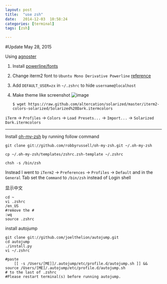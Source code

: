 ```yaml
---
layout: post
title:  "use zsh"
date:   2014-12-03	10:58:24
categories: [terminal]
tags: [zsh]

---
```


#Update May 28, 2015

Using [agnoster](https://gist.github.com/agnoster/3712874)

1. Install [powerline/fonts](https://github.com/powerline/fonts)

2. Change iterm2 font to `Ubuntu Mono Derivative Powerline` [reference](https://medium.com/@genealabs/agnoster-theme-on-os-x-391d60effaf6)

3. Add `DEFAULT_USER=zx` in `~/.zshrc` to hide `username@localhost`
4. Make theme like screenshot
	![image](https://camo.githubusercontent.com/a862b8b4a84524c727b6e912be2d70a5571ef2de/687474703a2f2f6935392e74696e797069632e636f6d2f327631356475722e706e67)

	```
	$ wget https://raw.github.com/altercation/solarized/master/iterm2-colors-solarized/Solarized%20Dark.itermcolors
	```
 `iTerm` -> `Profiles` -> `Colors` ->
 `Load Presets...` -> `Import...` -> `Solarized Dark.itermcolors`


--------


Install [oh-my-zsh](https://github.com/robbyrussell/oh-my-zsh) by running follow command

```
git clone git://github.com/robbyrussell/oh-my-zsh.git ~/.oh-my-zsh

cp ~/.oh-my-zsh/templates/zshrc.zsh-template ~/.zshrc

chsh -s /bin/zsh
```


Instead I went to `iTerm2` -> `Preferences` -> `Profiles` -> `Default` and in the `General` Tab set the `Command` to `/bin/zsh` instead of Login shell

显示中文

```
cd ~
vi .zshrc
/en_US
#remove the #
:wq
source .zshrc 

```

install autojump

```
git clone git://github.com/joelthelion/autojump.git
cd autojump
./install.py
vi ~/.zshrc

#paste 
	[[ -s /Users/[ME]]/.autojump/etc/profile.d/autojump.sh ]] && source /Users/[ME]/.autojump/etc/profile.d/autojump.sh
# to the last of .zshrc
#Please restart terminal(s) before running autojump.

```